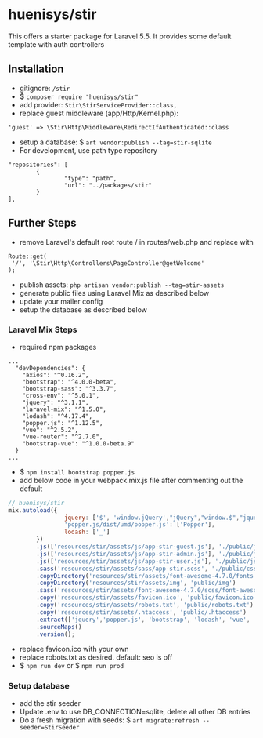 # huenisys/stir

This offers a starter package for Laravel 5.5. It provides some default
template with auth controllers

## Installation

- gitignore: ``/stir``
- $ ``composer require "huenisys/stir"``
- add provider: ``Stir\StirServiceProvider::class,``
- replace guest middleware (app/Http/Kernel.php): 
```
'guest' => \Stir\Http\Middleware\RedirectIfAuthenticated::class
```
- setup a database: $ ``art vendor:publish --tag=stir-sqlite``
- For development, use path type repository
```
"repositories": [
		{
				"type": "path",
				"url": "../packages/stir"
		}
],
```

## Further Steps

- remove Laravel's default root route / in routes/web.php and replace with
```
Route::get(
 '/', '\Stir\Http\Controllers\PageController@getWelcome'
);
 ```
- publish assets: ``php artisan vendor:publish --tag=stir-assets``
- generate public files using Laravel Mix as described below
- update your mailer config
- setup the database as described below

### Laravel Mix Steps

- required npm packages
```
...
  "devDependencies": {
    "axios": "^0.16.2",
    "bootstrap": "^4.0.0-beta",
    "bootstrap-sass": "^3.3.7",
    "cross-env": "^5.0.1",
    "jquery": "^3.1.1",
    "laravel-mix": "^1.5.0",
    "lodash": "^4.17.4",
    "popper.js": "^1.12.5",
    "vue": "^2.5.2",
    "vue-router": "^2.7.0",
    "bootstrap-vue": "^1.0.0-beta.9"
  }
...
```
- $ ``npm install bootstrap popper.js``
- add below code in your webpack.mix.js file after commenting out the default
```js
// huenisys/stir
mix.autoload({
				jquery: ['$', 'window.jQuery',"jQuery","window.$","jquery","window.jquery"],
				'popper.js/dist/umd/popper.js': ['Popper'],
				lodash: ['_']
		})
		.js(['resources/stir/assets/js/app-stir-guest.js'], './public/js')
		.js(['resources/stir/assets/js/app-stir-admin.js'], './public/js')
		.js(['resources/stir/assets/js/app-stir-user.js'], './public/js')
		.sass('resources/stir/assets/sass/app-stir.scss', './public/css')
		.copyDirectory('resources/stir/assets/font-awesome-4.7.0/fonts', 'public/fonts')
		.copyDirectory('resources/stir/assets/img', 'public/img')
		.sass('resources/stir/assets/font-awesome-4.7.0/scss/font-awesome.scss', './public/css')
		.copy('resources/stir/assets/favicon.ico', 'public/favicon.ico')
		.copy('resources/stir/assets/robots.txt', 'public/robots.txt')
		.copy('resources/stir/assets/.htaccess', 'public/.htaccess')
		.extract(['jquery','popper.js', 'bootstrap', 'lodash', 'vue', 'vue-router', 'bootstrap-vue'])
		.sourceMaps()
		.version();
```
- replace favicon.ico with your own
- replace robots.txt as desired. default: seo is off
- $ ``npm run dev`` or $ ``npm run prod``


### Setup database

- add the stir seeder
- Update .env to use DB_CONNECTION=sqlite, delete all other DB entries
- Do a fresh migration with seeds: $ ``art migrate:refresh --seeder=StirSeeder``

